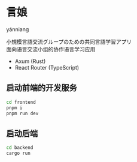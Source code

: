 # 言娘

yánniang

小規模言語交流グループのための共同言語学習アプリ<br>面向语言交流小组的协作语言学习应用

- Axum (Rust)
- React Router (TypeScript)

## 启动前端的开发服务

```bash
cd frontend
pnpm i
pnpm run dev
```

## 启动后端

```bash
cd backend
cargo run
```

